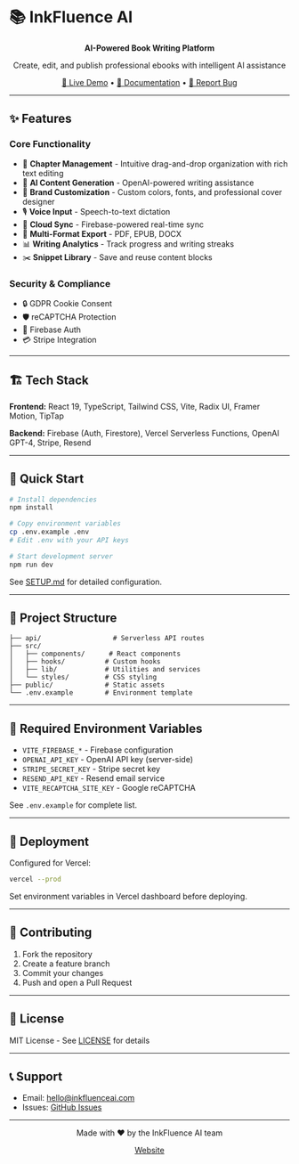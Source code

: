 # 📚 InkFluence AI

<div align="center">

**AI-Powered Book Writing Platform**

Create, edit, and publish professional ebooks with intelligent AI assistance

[🚀 Live Demo](https://www.inkfluenceai.com) • [📖 Documentation](SETUP.md) • [🐛 Report Bug](https://github.com/Sam-May-Futurelab/influencer-publishin/issues)

</div>

---

## ✨ Features

### Core Functionality
- 📖 **Chapter Management** - Intuitive drag-and-drop organization with rich text editing
- 🤖 **AI Content Generation** - OpenAI-powered writing assistance
- 🎨 **Brand Customization** - Custom colors, fonts, and professional cover designer
- 🎙️ **Voice Input** - Speech-to-text dictation
- 💾 **Cloud Sync** - Firebase-powered real-time sync
- 📄 **Multi-Format Export** - PDF, EPUB, DOCX
- 📊 **Writing Analytics** - Track progress and writing streaks
- ✂️ **Snippet Library** - Save and reuse content blocks

### Security & Compliance
- 🔒 GDPR Cookie Consent
- 🛡️ reCAPTCHA Protection
- 🔐 Firebase Auth
- 💳 Stripe Integration

---

## 🏗️ Tech Stack

**Frontend:** React 19, TypeScript, Tailwind CSS, Vite, Radix UI, Framer Motion, TipTap

**Backend:** Firebase (Auth, Firestore), Vercel Serverless Functions, OpenAI GPT-4, Stripe, Resend

---

## 🚀 Quick Start

```bash
# Install dependencies
npm install

# Copy environment variables
cp .env.example .env
# Edit .env with your API keys

# Start development server
npm run dev
```

See [SETUP.md](SETUP.md) for detailed configuration.

---

## 📁 Project Structure

```
├── api/                  # Serverless API routes
├── src/
│   ├── components/      # React components
│   ├── hooks/          # Custom hooks
│   ├── lib/            # Utilities and services
│   └── styles/         # CSS styling
├── public/             # Static assets
└── .env.example        # Environment template
```

---

## 🔑 Required Environment Variables

- `VITE_FIREBASE_*` - Firebase configuration
- `OPENAI_API_KEY` - OpenAI API key (server-side)
- `STRIPE_SECRET_KEY` - Stripe secret key
- `RESEND_API_KEY` - Resend email service
- `VITE_RECAPTCHA_SITE_KEY` - Google reCAPTCHA

See `.env.example` for complete list.

---

## 🚢 Deployment

Configured for Vercel:

```bash
vercel --prod
```

Set environment variables in Vercel dashboard before deploying.

---

## 🤝 Contributing

1. Fork the repository
2. Create a feature branch
3. Commit your changes
4. Push and open a Pull Request

---

## 📄 License

MIT License - See [LICENSE](LICENSE) for details

---

## 📞 Support

- Email: hello@inkfluenceai.com
- Issues: [GitHub Issues](https://github.com/Sam-May-Futurelab/influencer-publishin/issues)

---

<div align="center">

Made with ❤️ by the InkFluence AI team

[Website](https://www.inkfluenceai.com)

</div>
